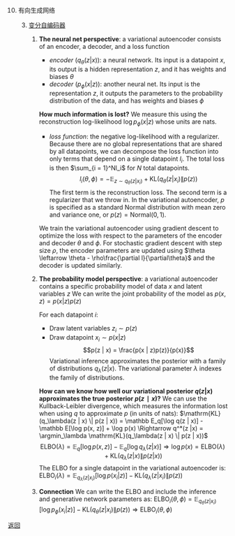 10. 有向生成网络

    3. [变分自编码器](variational_autoencoder.ipynb)
        1. **The neural net perspective**: a variational autoencoder consists of an encoder, a decoder, and a loss function
            - *encoder* ($q_\theta(z | x)$): a neural network. Its input is a datapoint $x$, its output is a hidden representation $z$, and it has weights and biases $\theta$
            - *decoder* ($p_\phi(x | z)$): another neural net. Its input is the representation $z$, it outputs the parameters to the probability distribution of the data, and has weights and biases $\phi$

            **How much information is lost?**
            We measure this using the reconstruction log-likelihood $\log p_{\phi}(x | z)$ whose units are nats.

            - *loss function*: the negative log-likelihood with a regularizer. Because there are no global representations that are shared by all datapoints, we can decompose the loss function into only terms that depend on a single datapoint $l_i$. The total loss is then $\sum_{i = 1}^Nl_i$ for $N$ total datapoints.
                $$l_i(\theta, \phi) = -\mathbb E_{z \sim q_\theta(z | x_i)} + \mathrm{KL}(q_\theta(z | x_i) \| p(z))$$
                The first term is the reconstruction loss. The second term is a regularizer that we throw in.
            In the variational autoencoder, $p$ is specified as a standard Normal distribution with mean zero and variance one, or $p(z) = \mathrm{Normal}(0, 1)$.

            We train the variational autoencoder using gradient descent to optimize the loss with respect to the parameters of the encoder and decoder $\theta$ and $\phi$. For stochastic gradient descent with step size $\rho$, the encoder parameters are updated using $\theta \leftarrow \theta - \rho\frac{\partial l}{\partial\theta}$ and the decoder is updated similarly.
        2. **The probability model perspective**: a variational autoencoder contains a specific probability model of data $x$ and latent variables $z$
            We can write the joint probability of the model as $p(x, z) = p(x | z)p(z)$

            For each datapoint $i$:
            - Draw latent variables $z_i \sim p(z)$
            - Draw datapoint $x_i \sim p(x | z)$
            $$p(z | x) = \frac{p(x | z)p(z)}{p(x)}$$
            Variational inference approximates the posterior with a family of distributions $q_\lambda(z | x)$. The variational parameter $\lambda$ indexes the family of distributions.

            **How can we know how well our variational posterior $q(z | x)$ approximates the true posterior $p(z∣x)$?** We can use the Kullback-Leibler divergence, which measures the information lost when using $q$ to approximate $p$ (in units of nats): $\mathrm{KL}(q_\lambda(z | x) \| p(z | x)) = \mathbb E_q[\log q(z | x)] - \mathbb E[\log p(x, z)] + \log p(x) \Rightarrow q^*(z  |x) = \argmin_\lambda \mathrm{KL}(q_\lambda(z | x) \| p(z | x))$
            $$\mathrm{ELBO}(\lambda) = \mathbb E_q[\log p(x, z)] - \mathbb E_q[\log q_\lambda(z | x)] \Rightarrow \log p(x) = \mathrm{ELBO}(\lambda) + \mathrm{KL}(q_\lambda(z | x) \| p(z | x))$$
            The ELBO for a single datapoint in the variational autoencoder is: $\mathrm{ELBO}_i(\lambda) = \mathbb E_{q_\lambda(z | x_i)}[\log p(x_i | z)] - \mathrm{KL}(q_\lambda(z | x_i) \| p(z))$
        3. **Connection**
            We can write the ELBO and include the inference and generative network parameters as: $\mathrm{ELBO}_i(\theta, \phi) = \mathbb E_{q_\theta(z | x_i)}[\log p_\phi(x_i | z)] - \mathrm{KL}(q_\theta(z | x_i) \| p(z)) \Rightarrow \mathrm{ELBO}_i(\theta, \phi)$

[返回](readme.md)